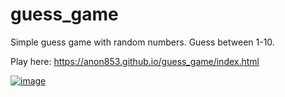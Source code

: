 # guess_game  
Simple guess game with random numbers. Guess between 1-10.  

Play here: https://anon853.github.io/guess_game/index.html

[![image](https://i.postimg.cc/jqNS1hBT/preview.jpg)](https://anon853.github.io/guess_game/index.html)
